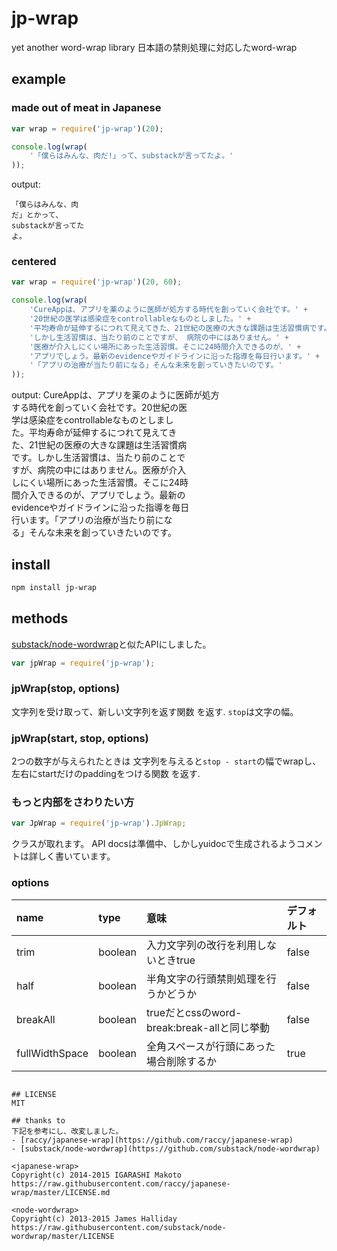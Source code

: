 # jp-wrap
yet another word-wrap library
日本語の禁則処理に対応したword-wrap

## example

### made out of meat in Japanese

```js
var wrap = require('jp-wrap')(20);

console.log(wrap(
    '「僕らはみんな、肉だ!」って、substackが言ってたよ。'
));
```

output:

    「僕らはみんな、肉
    だ」とかって、
    substackが言ってた
    よ。


### centered

```js
var wrap = require('jp-wrap')(20, 60);

console.log(wrap(
    'CureAppは、アプリを薬のように医師が処方する時代を創っていく会社です。' +
    '20世紀の医学は感染症をcontrollableなものとしました。' +
    '平均寿命が延伸するにつれて見えてきた、21世紀の医療の大きな課題は生活習慣病です。' +
    'しかし生活習慣は、当たり前のことですが、 病院の中にはありません。' +
    '医療が介入しにくい場所にあった生活習慣。そこに24時間介入できるのが、' +
    'アプリでしょう。最新のevidenceやガイドラインに沿った指導を毎日行います。' +
    '「アプリの治療が当たり前になる」そんな未来を創っていきたいのです。'
));
```

output:
                        CureAppは、アプリを薬のように医師が処方                     
                        する時代を創っていく会社です。20世紀の医                    
                        学は感染症をcontrollableなものとしまし                      
                        た。平均寿命が延伸するにつれて見えてき                      
                        た、21世紀の医療の大きな課題は生活習慣病                    
                        です。しかし生活習慣は、当たり前のことで                    
                        すが、病院の中にはありません。医療が介入                    
                        しにくい場所にあった生活習慣。そこに24時                    
                        間介入できるのが、アプリでしょう。最新の                    
                        evidenceやガイドラインに沿った指導を毎日                    
                        行います。「アプリの治療が当たり前にな                      
                        る」そんな未来を創っていきたいのです。                      


## install

```sh
npm install jp-wrap
```

## methods
[substack/node-wordwrap](https://github.com/substack/node-wordwrap)と似たAPIにしました。

```js
var jpWrap = require('jp-wrap');
```

### jpWrap(stop, options)
文字列を受け取って、新しい文字列を返す関数 を返す.
`stop`は文字の幅。

### jpWrap(start, stop, options)

2つの数字が与えられたときは
文字列を与えると`stop - start`の幅でwrapし、左右にstartだけのpaddingをつける関数 を返す.

### もっと内部をさわりたい方

```js
var JpWrap = require('jp-wrap').JpWrap;
```
クラスが取れます。
API docsは準備中、しかしyuidocで生成されるようコメントは詳しく書いています。


### options
| name           | type    | 意味                                        | デフォルト |
|:---------------|:--------|:--------------------------------------------|:-----------|
| trim           | boolean | 入力文字列の改行を利用しないときtrue        | false      |
| half           | boolean | 半角文字の行頭禁則処理を行うかどうか        | false      |
| breakAll       | boolean | trueだとcssのword-break:break-allと同じ挙動 | false      |
| fullWidthSpace | boolean | 全角スペースが行頭にあった場合削除するか    | true       |


```

## LICENSE
MIT

## thanks to
下記を参考にし、改変しました。
- [raccy/japanese-wrap](https://github.com/raccy/japanese-wrap)
- [substack/node-wordwrap](https://github.com/substack/node-wordwrap)

<japanese-wrap>
Copyright(c) 2014-2015 IGARASHI Makoto
https://raw.githubusercontent.com/raccy/japanese-wrap/master/LICENSE.md

<node-wordwrap>
Copyright(c) 2013-2015 James Halliday
https://raw.githubusercontent.com/substack/node-wordwrap/master/LICENSE

